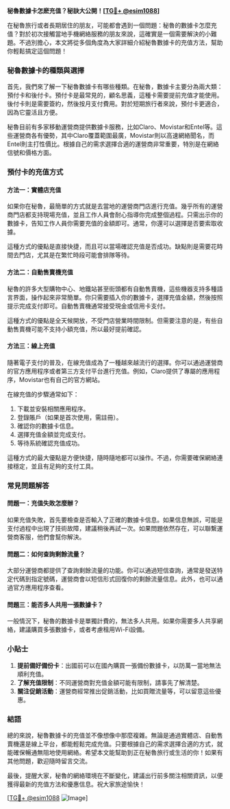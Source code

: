 **秘魯數據卡怎麽充值？秘訣大公開！[[TG💪+ @esim1088](https://t.me/s/esim1088)]**

在秘魯旅行或者長期居住的朋友，可能都會遇到一個問題：秘魯的數據卡怎麼充值？對於初次接觸當地手機網絡服務的朋友來說，這確實是一個需要解決的小難題。不過別擔心，本文將從多個角度為大家詳細介紹秘魯數據卡的充值方法，幫助你輕鬆搞定這個問題！

### 秘魯數據卡的種類與選擇

首先，我們來了解一下秘魯數據卡有哪些種類。在秘魯，數據卡主要分為兩大類：預付卡和後付卡。預付卡是最常見的，顧名思義，這種卡需要提前充值才能使用。後付卡則是需要簽約，然後按月支付費用。對於短期旅行者來說，預付卡更適合，因為它靈活且方便。

秘魯目前有多家移動運營商提供數據卡服務，比如Claro、Movistar和Entel等。這些運營商各有優勢，其中Claro覆蓋範圍最廣，Movistar則以高速網絡聞名，而Entel則主打性價比。根據自己的需求選擇合適的運營商非常重要，特別是在網絡信號和價格方面。

### 預付卡的充值方式

#### 方法一：實體店充值
如果你在秘魯，最簡單的方式就是去當地的運營商門店進行充值。幾乎所有的運營商門店都支持現場充值，並且工作人員會耐心指導你完成整個過程。只需出示你的數據卡，告知工作人員你需要充值的金額即可。通常，你還可以選擇是否要索取收據。

這種方式的優點是直接快捷，而且可以當場確認充值是否成功。缺點則是需要花時間去門店，尤其是在繁忙時段可能會排隊等待。

#### 方法二：自動售賣機充值
秘魯的許多大型購物中心、地鐵站甚至街頭都有自動售賣機，這些機器支持多種語言界面，操作起來非常簡單。你只需要插入你的數據卡，選擇充值金額，然後按照提示完成支付即可。自動售賣機通常接受現金或信用卡支付。

這種方式的優點是全天候開放，不受門店營業時間限制。但需要注意的是，有些自動售賣機可能不支持小額充值，所以最好提前確認。

#### 方法三：線上充值
隨著電子支付的普及，在線充值成為了一種越來越流行的選擇。你可以通過運營商的官方應用程序或者第三方支付平台進行充值。例如，Claro提供了專屬的應用程序，Movistar也有自己的官方網站。

在線充值的步驟通常如下：
1. 下載並安裝相關應用程序。
2. 登錄賬戶（如果是首次使用，需註冊）。
3. 確認你的數據卡信息。
4. 選擇充值金額並完成支付。
5. 等待系統確認充值成功。

這種方式的最大優點是方便快捷，隨時隨地都可以操作。不過，你需要確保網絡連接穩定，並且有足夠的支付工具。

### 常見問題解答

#### 問題一：充值失敗怎麼辦？
如果充值失敗，首先要檢查是否輸入了正確的數據卡信息。如果信息無誤，可能是支付過程中出現了技術故障，建議稍後再試一次。如果問題依然存在，可以聯繫運營商客服，他們會幫你解決。

#### 問題二：如何查詢剩餘流量？
大部分運營商都提供了查詢剩餘流量的功能。你可以通過短信查詢，通常是發送特定代碼到指定號碼，運營商會以短信形式回復你的剩餘流量信息。此外，也可以通過官方應用程序查看。

#### 問題三：能否多人共用一張數據卡？
一般情況下，秘魯的數據卡是單獨計費的，無法多人共用。如果你需要多人共享網絡，建議購買多張數據卡，或者考慮租用Wi-Fi設備。

### 小貼士

1. **提前備好備份卡**：出國前可以在國內購買一張備份數據卡，以防萬一當地無法順利充值。
2. **了解充值限制**：不同運營商對充值金額可能有限制，請事先了解清楚。
3. **關注促銷活動**：運營商經常推出促銷活動，比如買贈流量等，可以留意這些優惠。

### 結語

總的來說，秘魯數據卡的充值並不像想像中那麼複雜。無論是通過實體店、自動售賣機還是線上平台，都能輕鬆完成充值。只要根據自己的需求選擇合適的方式，就能確保暢通無阻地使用網絡。希望本文能幫助到正在秘魯旅行或生活的你！如果有其他問題，歡迎隨時留言交流。

最後，提醒大家，秘魯的網絡環境在不斷變化，建議出行前多關注相關資訊，以便獲得最新的充值方法和優惠信息。祝大家旅途愉快！

[[TG💪+ @esim1088](https://t.me/s/esim1088) ![Image](https://i.postimg.cc/4NQfJmqS/Snipaste-2025-05-13-00-14-12.png)]